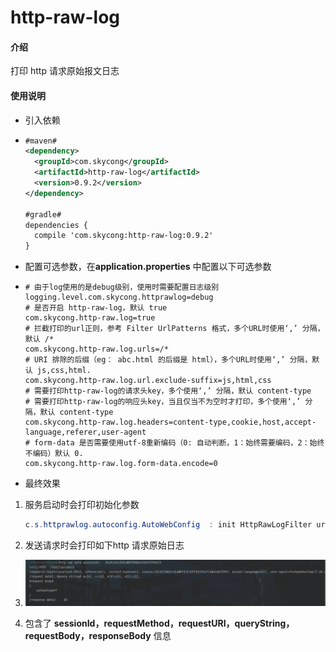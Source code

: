 # http-raw-log

#### 介绍

打印 http 请求原始报文日志

#### 使用说明

- 引入依赖

- ```xml
  #maven#
  <dependency>
    <groupId>com.skycong</groupId>
    <artifactId>http-raw-log</artifactId>
    <version>0.9.2</version>
  </dependency>
  
  #gradle#
  dependencies {
    compile 'com.skycong:http-raw-log:0.9.2'
  }
  
  ```

- 配置可选参数，在**application.properties** 中配置以下可选参数

- ```properties
  # 由于log使用的是debug级别，使用时需要配置日志级别
  logging.level.com.skycong.httprawlog=debug
  # 是否开启 http-raw-log，默认 true
  com.skycong.http-raw.log=true
  # 拦截打印的url正则，参考 Filter UrlPatterns 格式，多个URL时使用‘,’ 分隔，默认 /*
  com.skycong.http-raw.log.urls=/*
  # URI 排除的后缀（eg： abc.html 的后缀是 html），多个URL时使用‘,’ 分隔，默认 js,css,html.
  com.skycong.http-raw.log.url.exclude-suffix=js,html,css   
  # 需要打印http-raw-log的请求头key，多个使用‘,’ 分隔，默认 content-type
  # 需要打印http-raw-log的响应头key，当且仅当不为空时才打印，多个使用‘,’ 分隔，默认 content-type
  com.skycong.http-raw.log.headers=content-type,cookie,host,accept-language,referer,user-agent
  # form-data 是否需要使用utf-8重新编码（0: 自动判断，1：始终需要编码，2：始终不编码）默认 0.
  com.skycong.http-raw.log.form-data.encode=0

  ```

- 最终效果

1. 服务启动时会打印初始化参数

   ```java
   c.s.httprawlog.autoconfig.AutoWebConfig  : init HttpRawLogFilter urls = [/*] ,log headers = [content-type, cookie, host, accept-language, referer, user-agent]
   ```

2. 发送请求时会打印如下http 请求原始日志

3. ![image-20211019135507419](README.assets/image-20211019135507419.png)

4. 包含了 **sessionId，requestMethod，requestURI，queryString，requestBody，responseBody**  信息

